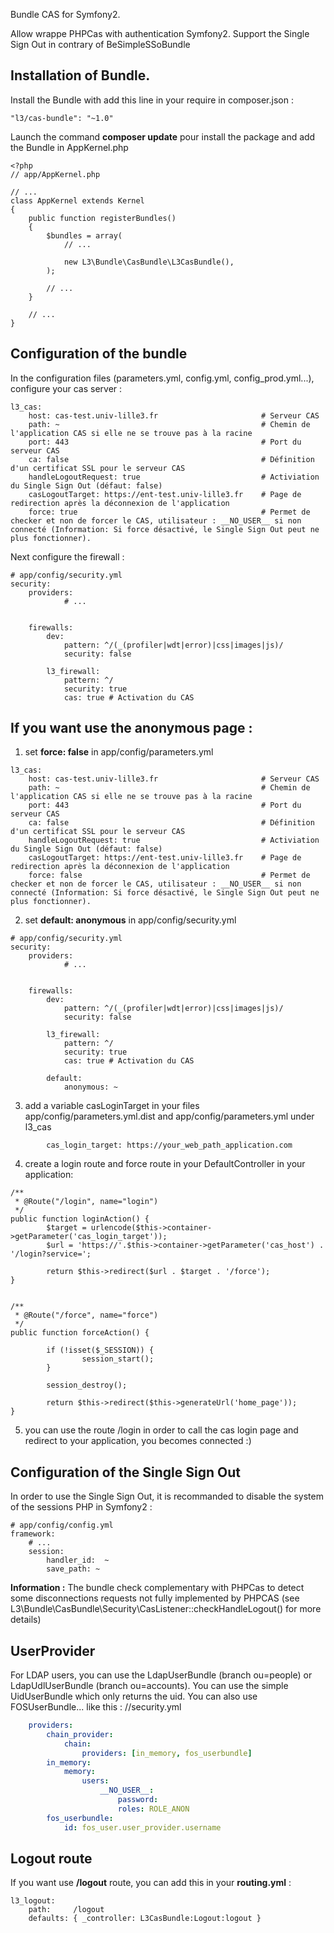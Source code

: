Bundle CAS for Symfony2.

Allow wrappe PHPCas with authentication Symfony2. Support the Single Sign Out in contrary of BeSimpleSSoBundle

Installation of Bundle.
---
Install the Bundle with add this line in your require in composer.json :
```
"l3/cas-bundle": "~1.0"
```
Launch the command **composer update** pour install the package and add the Bundle in AppKernel.php
```
<?php
// app/AppKernel.php

// ...
class AppKernel extends Kernel
{
    public function registerBundles()
    {
        $bundles = array(
            // ...

            new L3\Bundle\CasBundle\L3CasBundle(),
        );

        // ...
    }

    // ...
}
```

Configuration of the bundle
---
In the configuration files (parameters.yml, config.yml, config_prod.yml...), configure your cas server :
```
l3_cas:
    host: cas-test.univ-lille3.fr                       # Serveur CAS
    path: ~                                             # Chemin de l'application CAS si elle ne se trouve pas à la racine
    port: 443                                           # Port du serveur CAS
    ca: false                                           # Définition d'un certificat SSL pour le serveur CAS
    handleLogoutRequest: true                           # Activiation du Single Sign Out (défaut: false)
    casLogoutTarget: https://ent-test.univ-lille3.fr    # Page de redirection après la déconnexion de l'application
    force: true                                         # Permet de checker et non de forcer le CAS, utilisateur : __NO_USER__ si non connecté (Information: Si force désactivé, le Single Sign Out peut ne plus fonctionner).
```

Next configure the firewall :
```
# app/config/security.yml
security:
    providers:
            # ...


    firewalls:
        dev:
            pattern: ^/(_(profiler|wdt|error)|css|images|js)/
            security: false

        l3_firewall:
            pattern: ^/
            security: true
            cas: true # Activation du CAS
```

If you want use the anonymous page :
---
1. set **force: false** in app/config/parameters.yml
```
l3_cas:
    host: cas-test.univ-lille3.fr                       # Serveur CAS
    path: ~                                             # Chemin de l'application CAS si elle ne se trouve pas à la racine
    port: 443                                           # Port du serveur CAS
    ca: false                                           # Définition d'un certificat SSL pour le serveur CAS
    handleLogoutRequest: true                           # Activiation du Single Sign Out (défaut: false)
    casLogoutTarget: https://ent-test.univ-lille3.fr    # Page de redirection après la déconnexion de l'application
    force: false                                        # Permet de checker et non de forcer le CAS, utilisateur : __NO_USER__ si non connecté (Information: Si force désactivé, le Single Sign Out peut ne plus fonctionner).
```
2. set **default: anonymous** in app/config/security.yml
```
# app/config/security.yml
security:
    providers:
            # ...


    firewalls:
        dev:
            pattern: ^/(_(profiler|wdt|error)|css|images|js)/
            security: false

        l3_firewall:
            pattern: ^/
            security: true
            cas: true # Activation du CAS

        default:
            anonymous: ~
```
3. add a variable casLoginTarget in your files app/config/parameters.yml.dist and app/config/parameters.yml under l3_cas
```
        cas_login_target: https://your_web_path_application.com
```
4. create a login route and force route in your DefaultController in your application:
```
/**
 * @Route("/login", name="login")
 */
public function loginAction() {
        $target = urlencode($this->container->getParameter('cas_login_target'));
        $url = 'https://'.$this->container->getParameter('cas_host') . '/login?service=';

        return $this->redirect($url . $target . '/force');
}


/**
 * @Route("/force", name="force")
 */
public function forceAction() {

        if (!isset($_SESSION)) {
                session_start();
        }

        session_destroy();

        return $this->redirect($this->generateUrl('home_page'));
}
```
5. you can use the route /login in order to call the cas login page and redirect to your application, you becomes connected :)

Configuration of the Single Sign Out
---
In order to use the Single Sign Out, it is recommanded to disable the system of the sessions PHP in Symfony2 :
```
# app/config/config.yml
framework:
    # ...
    session:
        handler_id:  ~
        save_path: ~
```
**Information :** The bundle check complementary with PHPCas to detect some disconnections requests not fully implemented by PHPCAS (see L3\Bundle\CasBundle\Security\CasListener::checkHandleLogout() for more details)

UserProvider
---
For LDAP users, you can use the LdapUserBundle (branch ou=people) or LdapUdlUserBundle (branch ou=accounts).
You can use the simple UidUserBundle which only returns the uid.
You can also use FOSUserBundle... like this :
//security.yml
```yml
    providers:
        chain_provider:
            chain:
                providers: [in_memory, fos_userbundle]
        in_memory:
            memory:
                users:
                    __NO_USER__:
                        password:
                        roles: ROLE_ANON
        fos_userbundle:
            id: fos_user.user_provider.username
```

Logout route
---
If you want use **/logout** route, you can add this in your **routing.yml** :
```
l3_logout:
    path:     /logout
    defaults: { _controller: L3CasBundle:Logout:logout }
```
